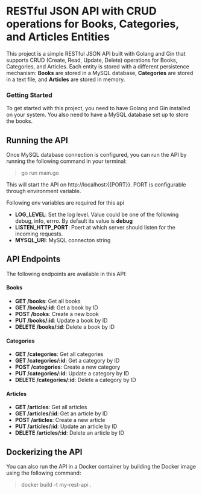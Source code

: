# RESTful JSON API with CRUD operations for Books, Categories, and Articles Entities

This project is a simple RESTful JSON API built with Golang and Gin that supports CRUD (Create, Read, Update, Delete) operations for Books, Categories, and Articles. Each entity is stored with a different persistence mechanism: **Books** are stored in a MySQL database, **Categories** are stored in a text file, and **Articles** are stored in memory.


### Getting Started
To get started with this project, you need to have Golang and Gin installed on your system. You also need to have a MySQL database set up to store the books.

## Running the API
Once MySQL database connection is configured, you can run the API by running the following command in your terminal:
> go run main.go

This will start the API on http://localhost:{{PORT}}. PORT is configurable through environment variable.  

Following env variables are required for this api

* **LOG_LEVEL**: Set the log level. Value could be one of the following debug, info, errro. By default its value is **debug**
* **LISTEN_HTTP_PORT**: Poert at which server should listen for the incoming requests.
* **MYSQL_URI**: MySQL connecton string

## API Endpoints
The following endpoints are available in this API:

#### Books
* **GET /books**: Get all books
* **GET /books/:id**: Get a book by ID
* **POST /books**: Create a new book
* **PUT /books/:id**: Update a book by ID
* **DELETE /books/:id**: Delete a book by ID

#### Categories
* **GET /categories**: Get all categories
* **GET /categories/:id**: Get a category by ID
* **POST /categories**: Create a new category
* **PUT /categories/:id**: Update a category by ID
* **DELETE /categories/:id**: Delete a category by ID

#### Articles
* **GET /articles**: Get all articles
* **GET /articles/:id**: Get an article by ID
* **POST /articles**: Create a new article
* **PUT /articles/:id**: Update an article by ID
* **DELETE /articles/:id**: Delete an article by ID

## Dockerizing the API
You can also run the API in a Docker container by building the Docker image using the following command:
> docker build -t my-rest-api .
